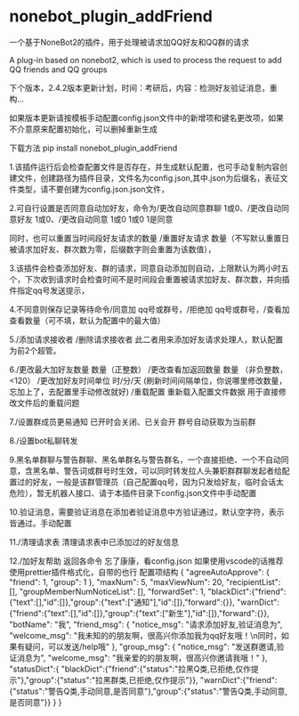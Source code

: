 # nonebot_plugin_addFriend
一个基于NoneBot2的插件，用于处理被请求加QQ好友和QQ群的请求


A plug-in based on nonebot2, which is used to process the request to add QQ friends and QQ groups


下个版本，2.4.2版本更新计划，时间：考研后，内容：检测好友验证消息，重构...

如果版本更新请按模板手动配置config.json文件中的新增项和键名更改项，如果不介意原来配置初始化，可以删掉重新生成

下载方法 pip install nonebot_plugin_addFriend

1.该插件运行后会检查配置文件是否存在，并生成默认配置，也可手动复制内容创建文件，创建路径为插件目录，文件名为config.json,其中.json为后缀名，表征文件类型，请不要创建为config.json.json文件，

2.可自行设置是否同意自动加好友，命令为/更改自动同意群聊 1或0、/更改自动同意好友 1或0、/更改自动同意 1或0 1或0   1是同意

同时，也可以重置当时间段好友请求的数量 /重置好友请求 数量（不写默认重置日被请求加好友、群次数为零，后缀数字则会重置为该数值），

3.该插件会检查添加好友、群的请求，同意自动添加则自动，上限默认为两小时五个，下次收到请求时会检查时间不是时间段会重置被请求加好友、群次数，并向插件指定qq号发送提示，

4.不同意则保存记录等待命令/同意加 qq号或群号，/拒绝加 qq号或群号，/查看加 查看数量（可不填，默认为配置中的最大值）

5./添加请求接收者 /删除请求接收者 此二者用来添加好友请求处理人，默认配置为前2个超管。

6./更改最大加好友数量 数量（正整数） /更改查看加返回数量 数量 （非负整数，<120） /更改加好友时间单位 时/分/天 (刷新时间间隔单位，你说哪里修改数量，忘加上了，去配置里手动修改就好)  /重载配置 重新载入配置文件数据 用于直接修改文件后的重载问题 

7./设置群成员更易通知 已开时会关闭、已关会开 群号自动获取为当前群

8./设置bot私聊转发

9.黑名单群聊与警告群聊、黑名单群名与警告群名，一个直接拒绝、一个不自动同意，含黑名单、警告词或群号时生效，可以同时转发拉人头兼职群群聊发起者给配置过的好友，一般是该群管理员（自己配置qq号，因为只发给好友，临时会话太危险），暂无机器人接口、请于本插件目录下config.json文件中手动配置

10.验证消息，需要验证消息在添加者验证消息中方验证通过，默认空字符，表示皆通过。手动配置

11./清理请求表 清理请求表中已添加过的好友信息

12./加好友帮助 返回各命令 忘了康康，看config.json 如果使用vscode的话推荐使用prettier插件格式化，自带的也行
配置项结构
{
  "agreeAutoApprove": { "friend": 1, "group": 1 },
  "maxNum": 5,
  "maxViewNum": 20,
  "recipientList": [],
  "groupMemberNumNoticeList": [],
  "forwardSet": 1,
  "blackDict":{"friend":{"text":[],"id":[]},"group":{"text":["通知"],"id":[]},"forward":{}},
  "warnDict":{"friend":{"text":[],"id":[]},"group":{"text":["新生"],"id":[]},"forward":{}},
  "botName": "我",
  "friend_msg": {
    "notice_msg": "请求添加好友,验证消息为",
    "welcome_msg": "我未知的的朋友啊，很高兴你添加我为qq好友哦！\n同时，如果有疑问，可以发送/help哦"
  },
  "group_msg": {
    "notice_msg": "发送群邀请,验证消息为",
    "welcome_msg": "我亲爱的的朋友啊，很高兴你邀请我哦！"
  },
  "statusDict":{
    "blackDict":{"friend":{"status":"拉黑Q类,已拒绝,仅作提示"},"group":{"status":"拉黑群类,已拒绝,仅作提示"}},
    "warnDict":{"friend":{"status":"警告Q类,手动同意,是否同意"},"group":{"status":"警告Q类,手动同意,是否同意"}}
    }
}
